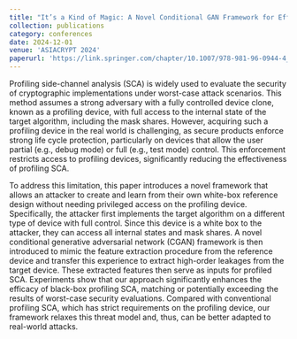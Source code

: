 ```yaml
---
title: "It’s a Kind of Magic: A Novel Conditional GAN Framework for Efficient Profiling Side-Channel Analysis"
collection: publications
category: conferences
date: 2024-12-01
venue: 'ASIACRYPT 2024'
paperurl: 'https://link.springer.com/chapter/10.1007/978-981-96-0944-4_4'
---
```


Profiling side-channel analysis (SCA) is widely used to evaluate the security of cryptographic implementations under worst-case attack scenarios. This method assumes a strong adversary with a fully controlled device clone, known as a profiling device, with full access to the internal state of the target algorithm, including the mask shares. However, acquiring such a profiling device in the real world is challenging, as secure products enforce strong life cycle protection, particularly on devices that allow the user partial (e.g., debug mode) or full (e.g., test mode) control. This enforcement restricts access to profiling devices, significantly reducing the effectiveness of profiling SCA.

To address this limitation, this paper introduces a novel framework that allows an attacker to create and learn from their own white-box reference design without needing privileged access on the profiling device. Specifically, the attacker first implements the target algorithm on a different type of device with full control. Since this device is a white box to the attacker, they can access all internal states and mask shares. A novel conditional generative adversarial network (CGAN) framework is then introduced to mimic the feature extraction procedure from the reference device and transfer this experience to extract high-order leakages from the target device. These extracted features then serve as inputs for profiled SCA. Experiments show that our approach significantly enhances the efficacy of black-box profiling SCA, matching or potentially exceeding the results of worst-case security evaluations. Compared with conventional profiling SCA, which has strict requirements on the profiling device, our framework relaxes this threat model and, thus, can be better adapted to real-world attacks.

